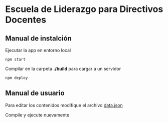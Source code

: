# Escuela de Liderazgo para Directivos Docentes

## Manual de instalción

Ejecutar la app en entorno local

`
npm start
`

Compilar en la carpeta **./build** para cargar a un servidor

`
npm deploy
`
## Manual de usuario

Para editar los contenidos modifique el archivo [data.json](https://github.com/brevetdev/edldd/blob/main/src/data.json)

Compile y ejecute nuevamente
